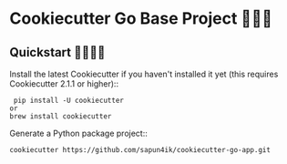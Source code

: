Cookiecutter Go Base Project 👋✨💫
======================

Quickstart 🙌👨‍💻🚀
----------

Install the latest Cookiecutter if you haven't installed it yet (this requires
Cookiecutter 2.1.1 or higher)::

     pip install -U cookiecutter
	or
	brew install cookiecutter

Generate a Python package project::

    cookiecutter https://github.com/sapun4ik/cookiecutter-go-app.git
